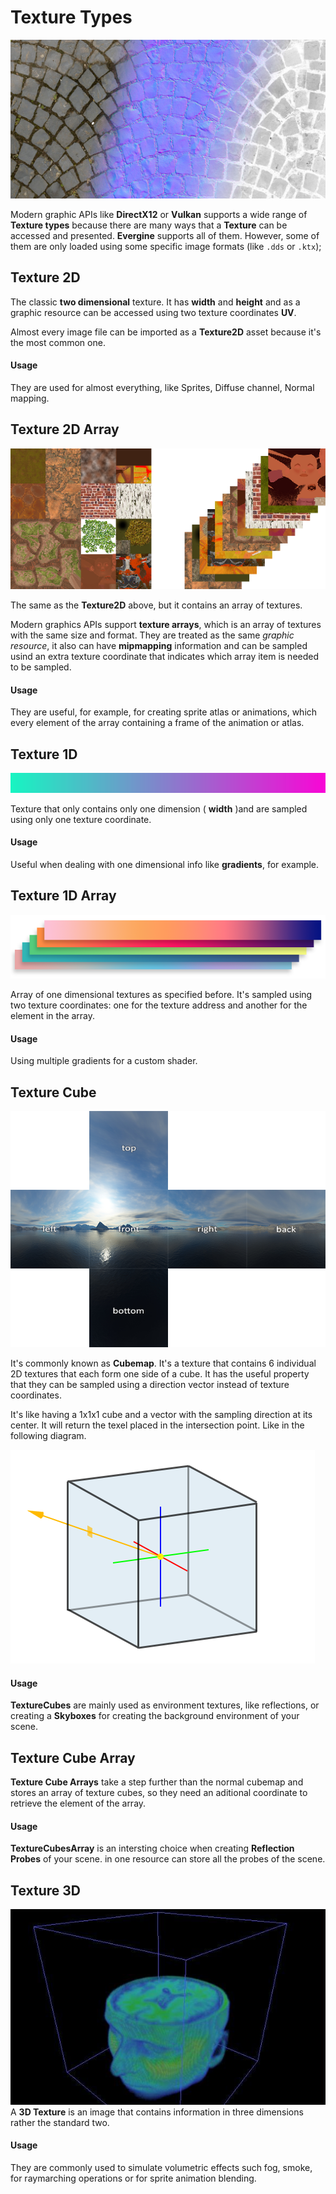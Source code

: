 # Texture Types

![Textures](Images/textures.jpg)

Modern graphic APIs like **DirectX12** or **Vulkan** supports a wide range of **Texture types** because there are many ways that a **Texture** can be accessed and presented. **Evergine** supports all of them. However, some of them are only loaded using some specific image formats (like `.dds` or `.ktx`);

## Texture 2D

The classic **two dimensional** texture. It has **width** and **height** and as a graphic resource can be accessed using two texture coordinates **UV**. 

Almost every image file can be imported as a **Texture2D** asset because it's the most common one.

#### Usage
They are used for almost everything, like Sprites, Diffuse channel, Normal mapping.

## Texture 2D Array

![Texture 2D Array](Images/texture2DArray.png)

The same as the **Texture2D** above, but it contains an array of textures.

Modern graphics APIs support **texture arrays**, which is an array of textures with the same size and format. They are treated as the same _graphic resource_, it also can have **mipmapping** information and can be sampled usind an extra texture coordinate that indicates which array item is needed to be sampled. 

#### Usage
They are useful, for example, for creating sprite atlas or animations, which every element of the array containing a frame of the animation or atlas. 

## Texture 1D

![Texture 1D](Images/texture1D.png)

Texture that only contains only one dimension ( **width** )and are sampled using only one texture coordinate.

#### Usage
Useful when dealing with one dimensional info like **gradients**, for example.


## Texture 1D Array

![Texture 1D Array](Images/texture1DArray.png)

Array of one dimensional textures as specified before. It's sampled using two texture coordinates: one for the texture address and another for the element in the array.

#### Usage
Using multiple gradients for a custom shader.

## Texture Cube
![Texture Cube](Images/textureCube.png)

It's commonly known as **Cubemap**. It's a texture that contains 6 individual 2D textures that each form one side of a cube.  It has the useful property that they can be sampled using a direction vector instead of texture coordinates.

It's like having a 1x1x1 cube and a vector with the sampling direction at its center. It will return the texel placed in the intersection point. Like in the following diagram.

![Sample TextureCube](Images/sampleCubemap.png)

#### Usage
**TextureCubes** are mainly used as environment textures, like reflections, or creating a **Skyboxes** for creating the background environment of your scene.


## Texture Cube Array

**Texture Cube Arrays** take a step further than the normal cubemap and stores an array of texture cubes, so they need an aditional coordinate to retrieve the element of the array.

#### Usage
**TextureCubesArray** is an intersting choice when creating **Reflection Probes** of your scene. in one resource can store all the probes of the scene.

## Texture 3D
![Texture 3D](Images/texture3D.png)
A **3D Texture** is an image that contains information in three dimensions rather the standard two.

#### Usage
They are commonly used to simulate volumetric effects such fog, smoke, for raymarching operations or for sprite animation blending.
  